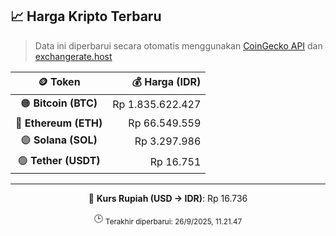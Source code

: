 

<!-- HARGA_KRIPTO -->
## 📈 Harga Kripto Terbaru

> Data ini diperbarui secara otomatis menggunakan [CoinGecko API](https://www.coingecko.com/) dan [exchangerate.host](https://exchangerate.host/)

<div align="center">

| 🪙 Token | 💰 Harga (IDR) |
|:------:|---------------:|
| 🟠 **Bitcoin (BTC)**   | Rp 1.835.622.427 |
| 🔵 **Ethereum (ETH)**  | Rp 66.549.559 |
| 🟣 **Solana (SOL)**    | Rp 3.297.986 |
| 🟢 **Tether (USDT)**   | Rp 16.751 |

---

💱 **Kurs Rupiah (USD → IDR)**: Rp 16.736

🕒 <sub>Terakhir diperbarui: 26/9/2025, 11.21.47</sub>

</div>
<!-- /HARGA_KRIPTO -->